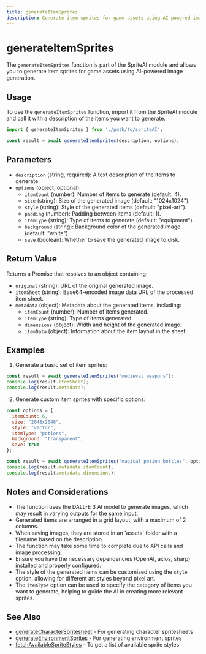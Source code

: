 ```yaml
---
title: generateItemSprites
description: Generate item sprites for game assets using AI-powered image generation
---
```


# generateItemSprites

The `generateItemSprites` function is part of the SpriteAI module and allows you to generate item sprites for game assets using AI-powered image generation.

## Usage

To use the `generateItemSprites` function, import it from the SpriteAI module and call it with a description of the items you want to generate.

```javascript
import { generateItemSprites } from './path/to/spriteAI';

const result = await generateItemSprites(description, options);
```

## Parameters

- `description` (string, required): A text description of the items to generate.
- `options` (object, optional):
  - `itemCount` (number): Number of items to generate (default: 4).
  - `size` (string): Size of the generated image (default: "1024x1024").
  - `style` (string): Style of the generated items (default: "pixel-art").
  - `padding` (number): Padding between items (default: 1).
  - `itemType` (string): Type of items to generate (default: "equipment").
  - `background` (string): Background color of the generated image (default: "white").
  - `save` (boolean): Whether to save the generated image to disk.

## Return Value

Returns a Promise that resolves to an object containing:

- `original` (string): URL of the original generated image.
- `itemSheet` (string): Base64-encoded image data URL of the processed item sheet.
- `metadata` (object): Metadata about the generated items, including:
  - `itemCount` (number): Number of items generated.
  - `itemType` (string): Type of items generated.
  - `dimensions` (object): Width and height of the generated image.
  - `itemData` (object): Information about the item layout in the sheet.

## Examples

1. Generate a basic set of item sprites:

```javascript
const result = await generateItemSprites("medieval weapons");
console.log(result.itemSheet);
console.log(result.metadata);
```

2. Generate custom item sprites with specific options:

```javascript
const options = {
  itemCount: 6,
  size: "2048x2048",
  style: "vector",
  itemType: "potions",
  background: "transparent",
  save: true
};

const result = await generateItemSprites("magical potion bottles", options);
console.log(result.metadata.itemCount);
console.log(result.metadata.dimensions);
```

## Notes and Considerations

- The function uses the DALL-E 3 AI model to generate images, which may result in varying outputs for the same input.
- Generated items are arranged in a grid layout, with a maximum of 2 columns.
- When saving images, they are stored in an 'assets' folder with a filename based on the description.
- The function may take some time to complete due to API calls and image processing.
- Ensure you have the necessary dependencies (OpenAI, axios, sharp) installed and properly configured.
- The style of the generated items can be customized using the `style` option, allowing for different art styles beyond pixel art.
- The `itemType` option can be used to specify the category of items you want to generate, helping to guide the AI in creating more relevant sprites.

## See Also

- [generateCharacterSpritesheet](./generateCharacterSpritesheet.md) - For generating character spritesheets
- [generateEnvironmentSprites](./generateEnvironmentSprites.md) - For generating environment sprites
- [fetchAvailableSpriteStyles](./fetchAvailableSpriteStyles.md) - To get a list of available sprite styles